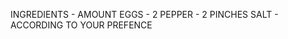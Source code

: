   INGREDIENTS      -     AMOUNT
    EGGS           -       2
    PEPPER         -      2 PINCHES
    SALT           -       ACCORDING TO YOUR PREFENCE
    
